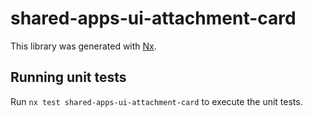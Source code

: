 # shared-apps-ui-attachment-card

This library was generated with [Nx](https://nx.dev).

## Running unit tests

Run `nx test shared-apps-ui-attachment-card` to execute the unit tests.
